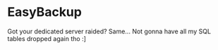 # EasyBackup
Got your dedicated server raided? Same... Not gonna have all my SQL tables dropped again tho :]
